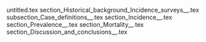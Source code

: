 untitled.tex
section_Historical_background_Incidence_surveys__.tex
subsection_Case_definitions__.tex
section_Incidence__.tex
section_Prevalence__.tex
section_Mortality__.tex
section_Discussion_and_conclusions__.tex